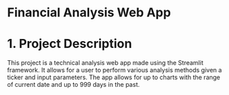 # Financial Analysis Web App

# 1. Project Description
This project is a technical analysis web app made using the Streamlit framework. It allows for a user to perform various analysis methods given a ticker and input parameters. The app allows for up to charts with the range of current date and up to 999 days in the past.